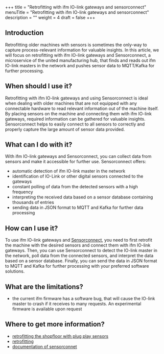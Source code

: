 +++
title = "Retrofitting with ifm IO-link gateways and sensorconnect"
menuTitle = "Retrofitting with ifm IO-link gateways and sensorconnect"
description = ""
weight = 4
draft = false
+++

## Introduction

Retrofitting older machines with sensors is sometimes the only-way to capture process-relevant information for valuable insights.
In this article, we will focus on retrofitting with ifm IO-link gateways and Sensorconnect, a microservice of the 
united manufacturing hub, that finds and reads out ifm IO-link masters in the network and pushes sensor data to 
MQTT/Kafka for further processing.

## When should I use it?

Retrofitting with ifm IO-link gateways and using Sensorconnect is ideal when dealing with older machines that are not
equipped with any connectable hardware to read relevant information out of the machine itself. By placing sensors on 
the machine and connecting them with ifm IO-link gateways, required information can be gathered for valuable
insights. Sensorconnect helps to easily connect to all sensors to correctly and properly capture the large 
amount of sensor data provided.

## What can I do with it?

With ifm IO-link gateways and Sensorconnect, you can collect data from sensors and make it accessible for further use. 
Sensorconnect offers: 
- automatic detection of ifm IO-link master in the network
- identification of IO-Link or other digital sensors connected to the gateways
- constant polling of data from the detected sensors with a high frequency
- interpreting the received data based on a sensor database containing thousands of entries
- sending data in JSON format to MQTT and Kafka for further data processing


## How can I use it?
To use ifm IO-link gateways and [Sensorconnect](/docs/architecture/microservices/core/sensorconnect/), you need to first
retrofit the machine with the desired sensors and connect them with ifm IO-link gateways. Then, you can use 
Sensorconnect to detect the IO-link master in the network, poll data from the connected sensors, and interpret the data based on a sensor database. Finally, you can send the data
in JSON format to MQTT and Kafka for further processing with your preferred software solutions.

## What are the limitations?

- the current ifm firmware has a software bug, that will cause the IO-link master to crash if it receives to many requests.
  An experimental firmware is available upon request

## Where to get more information?

- [retrofitting the shopfloor with plug play sensors](https://learn.umh.app/blog/connectivity-retrofitting-the-shopfloor-with-plug-play-sensors/)
- [retrofitting](https://learn.umh.app/lesson/introduction-into-it-ot-retrofitting/)
- [documentation of sensorconnet](/docs/architecture/microservices/core/sensorconnect/)